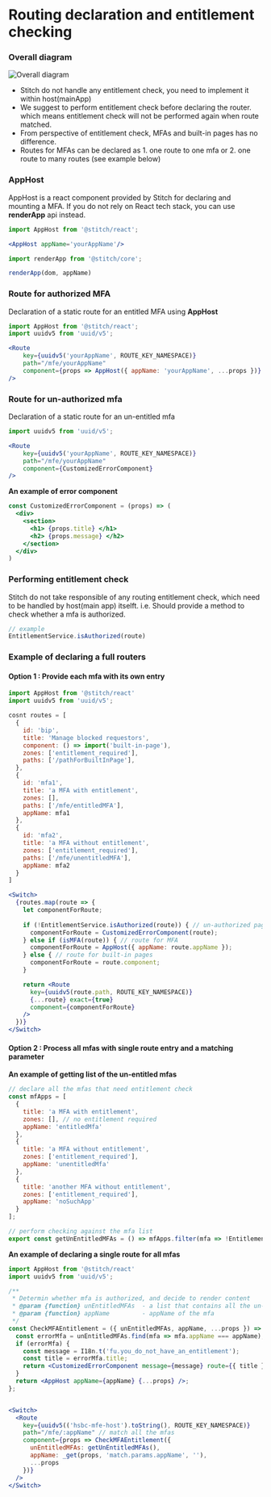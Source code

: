 # Routing declaration and entitlement checking

### Overall diagram
![Overall diagram](https://alm-github.systems.uk.hsbc/Net-UI/stitch/raw/HEAD/docs/assets/route_entitlement.png "Overall diagram")

- Stitch do not handle any entitlement check, you need to implement it within host(mainApp)
- We suggest to perform entitlement check before declaring the router. which means entitlement check will not be performed again when route matched.
- From perspective of entitlement check, MFAs and built-in pages has no difference.
- Routes for MFAs can be declared as 1. one route to one mfa or 2. one route to many routes (see example below)


### AppHost

AppHost is a react component provided by Stitch for declaring and mounting a MFA. If you do not rely on React tech stack, you can use **renderApp** api instead. 

```jsx harmony
import AppHost from '@stitch/react';

<AppHost appName='yourAppName'/>
```

```js
import renderApp from '@stitch/core';

renderApp(dom, appName)
```


### Route for authorized MFA

Declaration of a static route for an entitled MFA using **AppHost**
```jsx harmony
import AppHost from '@stitch/react';
import uuidv5 from 'uuid/v5';

<Route
    key={uuidv5('yourAppName', ROUTE_KEY_NAMESPACE)}
    path="/mfe/yourAppName"
    component={props => AppHost({ appName: 'yourAppName', ...props })}
/>
```
       
### Route for un-authorized mfa
Declaration of  a static route for an un-entitled mfa

```jsx harmony
import uuidv5 from 'uuid/v5';

<Route
    key={uuidv5('yourAppName', ROUTE_KEY_NAMESPACE)}
    path="/mfe/yourAppName"
    component={CustomizedErrorComponent}
/>
```

**An example of error component**
```jsx harmony
const CustomizedErrorComponent = (props) => (
  <div>
    <section>
      <h1> {props.title} </h1>
      <h2> {props.message} </h2>
    </section>
  </div>
)
```

### Performing entitlement check 
Stitch do not take responsible of any routing entitlement check, which need to be handled by host(main app) itselft.
i.e. Should provide a method to check whether a mfa is authorized.
```js
// example 
EntitlementService.isAuthorized(route)
```

### Example of declaring a full routers
#### Option 1 : Provide each mfa with its own entry
```jsx harmony
import AppHost from '@stitch/react'
import uuidv5 from 'uuid/v5';

cosnt routes = [
  {
    id: 'bip',
    title: 'Manage blocked requestors',
    component: () => import('built-in-page'),
    zones: ['entitlement_required'],
    paths: ['/pathForBuiltInPage'],
  },
  {
    id: 'mfa1',
    title: 'a MFA with entitlement',
    zones: [],
    paths: ['/mfe/entitledMFA'],
    appName: mfa1
  },
  {
    id: 'mfa2',
    title: 'a MFA without entitlement',
    zones: ['entitlement_required'],
    paths: ['/mfe/unentitledMFA'],
    appName: mfa2
  }
]

<Switch>
  {routes.map(route => {
    let componentForRoute;
    
    if (!EntitlementService.isAuthorized(route)) { // un-authorized page
      componentForRoute = CustomizedErrorComponent(route);
    } else if (isMFA(route)) { // route for MFA
      componentForRoute = AppHost({ appName: route.appName });
    } else { // route for built-in pages
      componentForRoute = route.component;
    }

    return <Route
      key={uuidv5(route.path, ROUTE_KEY_NAMESPACE)}
      {...route} exact={true}
      component={componentForRoute}
    />
  })}
</Switch>
```

#### Option 2 : Process all mfas with single route entry and a matching parameter

**An example of getting list of the un-entitled mfas**
```jsx harmony
// declare all the mfas that need entitlement check
const mfApps = [
  {
    title: 'a MFA with entitlement',
    zones: [], // no entitlement required
    appName: 'entitledMfa'
  },
  {
    title: 'a MFA without entitlement',
    zones: ['entitlement_required'],
    appName: 'unentitledMfa'
  },
  {
    title: 'another MFA without entitlement',
    zones: ['entitlement_required'],
    appName: 'noSuchApp'
  }
];

// perform checking against the mfa list
export const getUnEntitledMFAs = () => mfApps.filter(mfa => !EntitlementService.isAuthorized(mfa));
```

**An example of declaring a single route for all mfas**
```jsx harmony
import AppHost from '@stitch/react'
import uuidv5 from 'uuid/v5';

/**
 * Determin whether mfa is authorized, and decide to render content
 * @param {function} unEntitledMFAs  - a list that contains all the un-entitled mfas
 * @param {function} appName         - appName of the mfa
 */
const CheckMFAEntitlement = ({ unEntitledMFAs, appName, ...props }) => {
  const errorMfa = unEntitledMFAs.find(mfa => mfa.appName === appName);
  if (errorMfa) {
    const message = I18n.t('fu.you_do_not_have_an_entitlement');
    const title = errorMfa.title;
    return <CustomizedErrorComponent message={message} route={{ title }} />;
  }
  return <AppHost appName={appName} {...props} />;
};


<Switch>
  <Route
    key={uuidv5(('hsbc-mfe-host').toString(), ROUTE_KEY_NAMESPACE)}
    path="/mfe/:appName" // match all the mfas
    component={props => CheckMFAEntitlement({
      unEntitledMFAs: getUnEntitledMFAs(),
      appName: _get(props, 'match.params.appName', ''),
      ...props
    })}
  />
</Switch>
```
 



